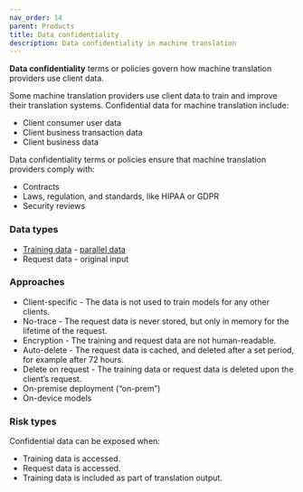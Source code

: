 ```yaml
---
nav_order: 14
parent: Products
title: Data confidentiality
description: Data confidentiality in machine translation
---
```


**Data confidentiality** terms or policies govern how machine translation providers use client data.

Some machine translation providers use client data to train and improve their translation systems. Confidential data for machine translation include:

- Client consumer user data
- Client business transaction data
- Client business data

Data confidentiality terms or policies ensure that machine translation providers comply with:

- Contracts
- Laws, regulation, and standards, like HIPAA or GDPR
- Security reviews

### Data types

- [Training data](../customisation/training-data.md) - [parallel data](../customisation/parallel-data.md)
- Request data - original input


###  Approaches

- Client-specific - The data is not used to train models for any other clients.
- No-trace - The request data is never stored, but only in memory for the lifetime of the request.
- Encryption - The training and request data are not human-readable.
- Auto-delete - The request data is cached, and deleted after a set period, for example after 72 hours.
- Delete on request - The training data or request data is deleted upon the client’s request.
- On-premise deployment (“on-prem”)
- On-device models


### Risk types

Confidential data can be exposed when:

- Training data is accessed.
- Request data is accessed.
- Training data is included as part of translation output.

